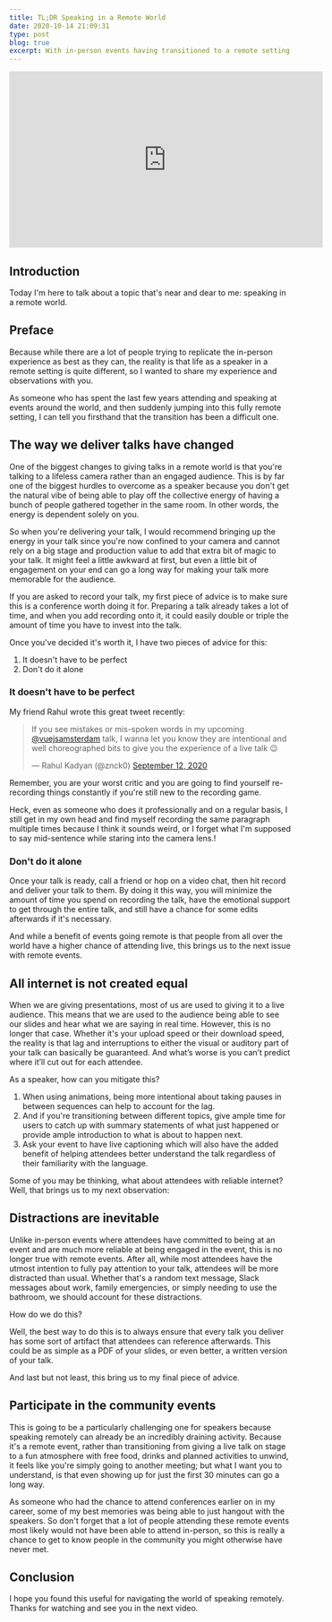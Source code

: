 ```yaml
---
title: TL;DR Speaking in a Remote World
date: 2020-10-14 21:09:31
type: post
blog: true
excerpt: With in-person events having transitioned to a remote setting, it can be challenging for speakers to adjust to this new world. In this post, I talk about some of my thoughts on the transition and some tips for dealing with it.
---
```


<iframe width="560" height="315" src="https://www.youtube.com/embed/ptwseOmO0iY" frameborder="0" allow="accelerometer; autoplay; clipboard-write; encrypted-media; gyroscope; picture-in-picture" allowfullscreen></iframe>

<br>

## Introduction

Today I'm here to talk about a topic that's near and dear to me: speaking in a remote world.

## Preface

Because while there are a lot of people trying to replicate the in-person experience as best as they can, the reality is that life as a speaker in a remote setting is quite different, so I wanted to share my experience and observations with you.

As someone who has spent the last few years attending and speaking at events around the world, and then suddenly jumping into this fully remote setting, I can tell you firsthand that the transition has been a difficult one.

## The way we deliver talks have changed

One of the biggest changes to giving talks in a remote world is that you're talking to a lifeless camera rather than an engaged audience. This is by far one of the biggest hurdles to overcome as a speaker because you don't get the natural vibe of being able to play off the collective energy of having a bunch of people gathered together in the same room. In other words, the energy is dependent solely on you.

So when you're delivering your talk, I would recommend bringing up the energy in your talk since you're now confined to your camera and cannot rely on a big stage and production value to add that extra bit of magic to your talk. It might feel a little awkward at first, but even a little bit of engagement on your end can go a long way for making your talk more memorable for the audience.

If you are asked to record your talk, my first piece of advice is to make sure this is a conference worth doing it for. Preparing a talk already takes a lot of time, and when you add recording onto it, it could easily double or triple the amount of time you have to invest into the talk.

Once you've decided it's worth it, I have two pieces of advice for this:

1. It doesn't have to be perfect
2. Don't do it alone

### It doesn't have to be perfect

My friend Rahul wrote this great tweet recently:

<blockquote class="twitter-tweet"><p lang="en" dir="ltr">If you see mistakes or mis-spoken words in my upcoming <a href="https://twitter.com/vuejsamsterdam?ref_src=twsrc%5Etfw">@vuejsamsterdam</a> talk, I wanna let you know they are intentional and well choreographed bits to give you the experience of a live talk 😉</p>&mdash; Rahul Kadyan (@znck0) <a href="https://twitter.com/znck0/status/1304723819798523906?ref_src=twsrc%5Etfw">September 12, 2020</a></blockquote> <script async src="https://platform.twitter.com/widgets.js" charset="utf-8"></script>

Remember, you are your worst critic and you are going to find yourself re-recording things constantly if you're still new to the recording game.

Heck, even as someone who does it professionally and on a regular basis, I still get in my own head and find myself recording the same paragraph multiple times because I think it sounds weird, or I forget what I'm supposed to say mid-sentence while staring into the camera lens.!

### Don't do it alone

Once your talk is ready, call a friend or hop on a video chat, then hit record and deliver your talk to them. By doing it this way, you will minimize the amount of time you spend on recording the talk, have the emotional support to get through the entire talk, and still have a chance for some edits afterwards if it's necessary.

And while a benefit of events going remote is that people from all over the world have a higher chance of attending live, this brings us to the next issue with remote events.

## All internet is not created equal

When we are giving presentations, most of us are used to giving it to a live audience. This means that we are used to the audience being able to see our slides and hear what we are saying in real time. However, this is no longer that case. Whether it's your upload speed or their download speed, the reality is that lag and interruptions to either the visual or auditory part of your talk can basically be guaranteed. And what’s worse is you can’t predict where it’ll cut out for each attendee.

As a speaker, how can you mitigate this?

1. When using animations, being more intentional about taking pauses in between sequences can help to account for the lag.
2. And if you're transitioning between different topics, give ample time for users to catch up with summary statements of what just happened or provide ample introduction to what is about to happen next.
3. Ask your event to have live captioning which will also have the added benefit of helping attendees better understand the talk regardless of their familiarity with the language.

Some of you may be thinking, what about attendees with reliable internet? Well, that brings us to my next observation:

## Distractions are inevitable

Unlike in-person events where attendees have committed to being at an event and are much more reliable at being engaged in the event, this is no longer true with remote events. After all, while most attendees have the utmost intention to fully pay attention to your talk, attendees will be more distracted than usual. Whether that's a random text message, Slack messages about work, family emergencies, or simply needing to use the bathroom, we should account for these distractions.

How do we do this?

Well, the best way to do this is to always ensure that every talk you deliver has some sort of artifact that attendees can reference afterwards. This could be as simple as a PDF of your slides, or even better, a written version of your talk.

And last but not least, this bring us to my final piece of advice.

## Participate in the community events

This is going to be a particularly challenging one for speakers because speaking remotely can already be an incredibly draining activity. Because it's a remote event, rather than transitioning from giving a live talk on stage to a fun atmosphere with free food, drinks and planned activities to unwind, it feels like you're simply going to another meeting; but what I want you to understand, is that even showing up for just the first 30 minutes can go a long way.

As someone who had the chance to attend conferences earlier on in my career, some of my best memories was being able to just hangout with the speakers. So don't forget that a lot of people attending these remote events most likely would not have been able to attend in-person, so this is really a chance to get to know people in the community you might otherwise have never met.

## Conclusion

I hope you found this useful for navigating the world of speaking remotely. Thanks for watching and see you in the next video.
